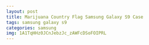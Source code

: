 ```yaml
---
layout: post
title: Marijuana Country Flag Samsung Galaxy S9 Case
tags: samsung galaxy s9
categories: samsung
img: 1A1TqHHz0JCnJebzJc_zAWFcDSoFOIPRL
---
```

